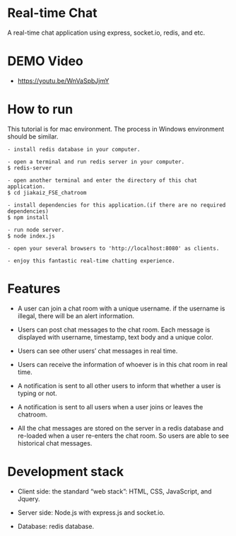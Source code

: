 
# Real-time Chat

A real-time chat application using express, socket.io, redis, and etc.

# DEMO Video

- https://youtu.be/WnVaSpbJjmY

# How to run

This tutorial is for mac environment. The process in Windows environment
should be similar.

```
- install redis database in your computer.

- open a terminal and run redis server in your computer.
$ redis-server

- open another terminal and enter the directory of this chat application.
$ cd jiakaiz_FSE_chatroom

- install dependencies for this application.(if there are no required dependencies)
$ npm install

- run node server.
$ node index.js

- open your several browsers to 'http://localhost:8080' as clients.

- enjoy this fantastic real-time chatting experience.
```

# Features

- A user can join a chat room with a unique username. if the username
is illegal, there will be an alert information.

- Users can post chat messages to the chat room. Each message is displayed
with username, timestamp, text body and a unique color.

- Users can see other users’ chat messages in real time.

- Users can receive the information of whoever is in this chat room in
real time.

- A notification is sent to all other users to inform that whether a user is
typing or not.

- A notification is sent to all users when a user joins or leaves
the chatroom.

- All the chat messages are stored on the server in a redis database and
re-loaded when a user re-enters the chat room. So users are able to see
historical chat messages.

# Development stack

- Client side: the standard “web stack”: HTML, CSS, JavaScript, and Jquery.

- Server side: Node.js with express.js and socket.io.

- Database: redis database.
